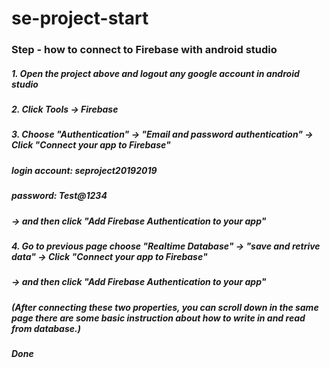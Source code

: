 # se-project-start
### Step - how to connect to Firebase with android studio
##### 1. Open the project above and logout any google account in android studio

##### 2. Click Tools -> Firebase

##### 3. Choose "Authentication" -> "Email and password authentication" -> Click "Connect your app to Firebase"
##### login account: seproject20192019
##### password: Test@1234
##### -> and then click "Add Firebase Authentication to your app"

##### 4. Go to previous page choose "Realtime Database" -> "save and retrive data" -> Click "Connect your app to Firebase"
##### -> and then click "Add Firebase Authentication to your app"
##### (After connecting these two properties, you can scroll down in the same page there are some basic instruction about how to write in and read from database.)
##### Done
